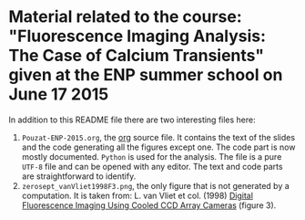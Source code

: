 # Material related to the course: "Fluorescence Imaging Analysis: The Case of Calcium Transients" given at the ENP summer school on June 17 2015

In addition to this README file there are two interesting files here:

1. `Pouzat-ENP-2015.org`, the [org](http://orgmode.org/) source file. It contains the text of the slides and the code generating all the figures except one. The code part is now mostly documented. `Python` is used for the analysis. The file is a pure `UTF-8` file and can be opened with any editor. The text and code parts are straightforward to identify.
2. `zerosept_vanVliet1998F3.png`, the only figure that is not generated by a computation. It is taken from: L. van Vliet et col. (1998) [Digital Fluorescence Imaging Using Cooled CCD Array Cameras](http://homepage.tudelft.nl/e3q6n/publications/1998/AP98LVDSTY/AP98LVDSTY.html) (figure 3).
